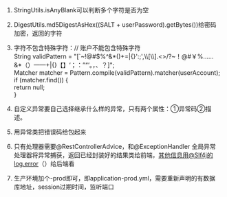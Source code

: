 1. StringUtils.isAnyBlank可以判断多个字符是否为空
2. DigestUtils.md5DigestAsHex((SALT + userPassword).getBytes())给密码加密，返回的字符
3. 字符不包含特殊字符：// 账户不能包含特殊字符  
String validPattern = "[`~!@#$%^&*()+=|{}':;',\\\\[\\\\].<>/?~！@#￥%……&*（）——+|{}【】‘；：”“’。，、？]";  
Matcher matcher = Pattern.compile(validPattern).matcher(userAccount);  
if (matcher.find()) {  
    return null;  
}
4. 自定义异常要自己选择继承什么样的异常，只有两个属性：①异常码②描述。
5. 用异常类把错误码给包起来
6. 只有处理器需要@RestControllerAdvice，和@ExceptionHandler
全局异常处理器将异常捕获，返回已经封装好的结果类给前端，其他信息用@Slf4j的log.error（）给后端看

7. 生产环境加个-prod即可，即application-prod.yml，需要重新声明的有数据库地址，session过期时间，监听端口